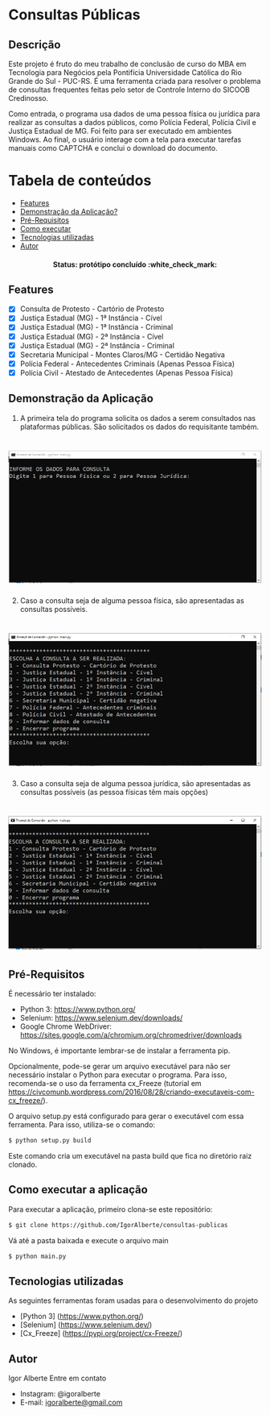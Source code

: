 # Consultas Públicas

## Descrição
Este projeto é fruto do meu trabalho de conclusão de curso
do MBA em Tecnologia para Negócios pela Pontifícia Universidade
Católica do Rio Grande do Sul - PUC-RS. É uma ferramenta
criada para resolver o problema de consultas frequentes feitas
pelo setor de Controle Interno do SICOOB Credinosso. <br>

Como entrada, o programa usa dados de uma pessoa 
física ou jurídica para realizar as consultas a dados públicos, 
como Polícia Federal, Polícia Civil e Justiça Estadual de MG. 
Foi feito para ser executado em ambientes Windows. Ao final, 
o usuário interage com a tela para executar tarefas manuais 
como CAPTCHA e conclui o download do documento.


Tabela de conteúdos
=================
<!--ts-->
   * [Features](#features)
   * [Demonstração da Aplicação?](#Demonstração-da-Aplicação)
   * [Pré-Requisitos](#Pré-Requisitos)
   * [Como executar](#Como-executar-a-aplicação)
   * [Tecnologias utilizadas](#Tecnologias-utilizadas)
   * [Autor](#Autor)
<!--te-->

<h4 align="center"> 
	Status: protótipo concluído :white_check_mark:
</h4>

## Features

- [x] Consulta de Protesto - Cartório de Protesto
- [x] Justiça Estadual (MG) - 1ª Instância - Cível
- [x] Justiça Estadual (MG) - 1ª Instância - Criminal
- [x] Justiça Estadual (MG) - 2ª Instância - Cível
- [x] Justiça Estadual (MG) - 2ª Instância - Criminal
- [x] Secretaria Municipal - Montes Claros/MG - Certidão Negativa
- [x] Polícia Federal - Antecedentes Criminais (Apenas Pessoa Física)
- [x] Polícia Civil - Atestado de Antecedentes (Apenas Pessoa Física)

## Demonstração da Aplicação
1) A primeira tela do programa solicita os dados a serem consultados
nas plataformas públicas. São solicitados os dados do requisitante
também.
<h1 align="center">
  <img alt="Tela inicial" title="#TelaInicial" src="screenshots/tela-inicial.PNG" />
</h1>

2) Caso a consulta seja de alguma pessoa física, são
apresentadas as consultas possíveis.

<h1 align="center">
  <img alt="Opções Pessoa Física" title="#OpcoesPF" src="screenshots/menu-opcoes-pf.PNG" />
</h1>

3) Caso a consulta seja de alguma pessoa jurídica, são
apresentadas as consultas possíveis (as pessoa físicas
   têm mais opções)
<h1 align="center">
  <img alt="Opções Pessoa Jurídica" title="#OpcoesPJ" src="screenshots/menu-opcoes-pj.PNG" />
</h1>

## Pré-Requisitos
É necessário ter instalado:
- Python 3: https://www.python.org/
- Selenium: https://www.selenium.dev/downloads/
- Google Chrome WebDriver: https://sites.google.com/a/chromium.org/chromedriver/downloads

No Windows, é importante lembrar-se de instalar a ferramenta
pip.

Opcionalmente, pode-se gerar um arquivo executável para
não ser necessário instalar o Python para executar o programa.
Para isso, recomenda-se o uso da ferramenta cx_Freeze (tutorial
em https://civcomunb.wordpress.com/2016/08/28/criando-executaveis-com-cx_freeze/).

O arquivo setup.py está configurado para gerar o executável
com essa ferramenta. Para isso, utiliza-se o comando:
```bash
$ python setup.py build
```

Este comando cria um executável na pasta build que fica
no diretório raiz clonado.

## Como executar a aplicação
Para executar a aplicação, primeiro clona-se este repositório:
```bash
$ git clone https://github.com/IgorAlberte/consultas-publicas
```

Vá até a pasta baixada e execute o arquivo main
```bash
$ python main.py
```

## Tecnologias utilizadas
As seguintes ferramentas foram usadas para o desenvolvimento
do projeto
- [Python 3] (https://www.python.org/)
- [Selenium] (https://www.selenium.dev/)
- [Cx_Freeze] (https://pypi.org/project/cx-Freeze/)

## Autor
Igor Alberte
Entre em contato
- Instagram: @igoralberte
- E-mail: igoralberte@gmail.com

